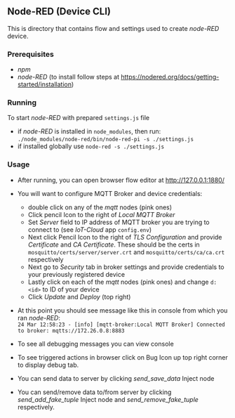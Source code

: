 ## Node-RED (Device CLI)

This is directory that contains flow and settings used to create _node-RED_ device.

### Prerequisites
* _npm_
* _node-RED_ (to install follow steps at <https://nodered.org/docs/getting-started/installation>)

### Running
To start _node-RED_ with prepared `settings.js` file
* if _node-RED_ is installed in `node_modules`, then run: <br/> `./node_modules/node-red/bin/node-red-pi -s ./settings.js`
* if installed globally use `node-red -s ./settings.js`


### Usage
* After running, you can open browser flow editor at <http://127.0.0.1:1880/>
* You will want to configure MQTT Broker and device credentials:
    * double click on any of the _mqtt_ nodes (pink ones)
    * Click pencil Icon to the right of _Local MQTT Broker_
    * Set _Server_ field to IP address of MQTT broker you are trying to connect to (see _IoT-Cloud_ app `config.env`)
    * Next click Pencil Icon to the right of _TLS Configuration_ and provide _Certificate_ and _CA Certificate_.
        These should be the certs in `mosquitto/certs/server/server.crt` and `mosquitto/certs/ca/ca.crt` respectively
    * Next go to _Security_ tab in broker settings and provide credentials to your previously registered device
    * Lastly click on each of the _mqtt_ nodes (pink ones) and change `d:<id>` to ID of your device
    * Click _Update_ and _Deploy_ (top right)

* At this point you should see message like this in console from which you ran _node-RED_: <br/> `24 Mar 12:58:23 - [info] [mqtt-broker:Local MQTT Broker] Connected to broker: mqtts://172.26.0.8:8883`
* To see all debugging messages you can view console
* To see triggered actions in browser click on Bug Icon up top right corner to display debug tab.
* You can send data to server by clicking _send_save_data_ Inject node
* You can send/remove data to/from server by clicking _send_add_fake_tuple_ Inject node and _send_remove_fake_tuple_ respectively.
